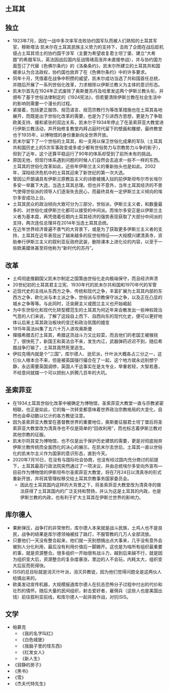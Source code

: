## 土耳其

## 独立

* 1923年7月，因在一战中多次率军击败协约国军队而被人们熟知的土耳其军官，穆斯塔法·凯末尔在土耳其民族主义势力的支持下，击败了企图在战后趁机侵占土耳其领土的协约国干涉军（主要为希望收复君士坦丁堡、建立“大希腊”的希腊军队，英法因战后国内反战情绪高涨并未直接参战），并与协约国方面签订了代替《色佛尔条约》的《洛桑条约》，凯末尔所建立的土耳其共和国被承认为合法政权，协约国也放弃了在《色佛尔条约》中的许多要求。
* 同年十月，凭借着在战争中积攒的威望，凯末尔成功当选了共和国首任总统，并随后开展了一系列世俗化改革，力求根除以伊斯兰教义为主体的意识形态。
* 凯末尔首先在1924年正式废除了奥斯曼苏丹及哈里发这两个伊斯兰教头衔，并颁布了基于世俗法律制定的《1924宪法》，但若要清除伊斯兰教在社会生活中的影响则需要一个漫长的过程。
* 紧接着，包括更正服饰、规范语言、规范宗教行为等改革措施也在土耳其各地展开，而既是出于世俗化改革的需要，也是为了引进西方思想，更是为了争取欧美支持、缓和紧张的双边关系，凯末尔于1934年停止了在圣索菲亚大教堂进行伊斯兰教活动，并开始修复教堂内拜占庭时代留下的壁画和雕塑，最终教堂也于1935年，以博物馆的身份重新向全世界开放。
* 凯末尔留下了一个世俗的土耳其，和一支用以保卫世俗化成果的军队（土耳其共和国历史上的5次军事政变或多或少都有世俗势力与宗教势力斗争的影子），但到了近年，这个还算平稳运行了90年的体系却受到了前所未有的挑战。
* 原因无他，但现行体系遇到问题的时候人们自然会去追求一些不一样的东西。土耳其的世俗化改革如此，近些年伊斯兰主义的重新抬头也是如此。2002年，深陷经济危机中的土耳其迎来了新世纪的第一次大选。
* 曾因公开朗诵具有伊斯兰原教旨主义的诗歌被捕入狱的前伊斯坦布尔市长埃尔多安一举赢下大选，当选土耳其总理。但也并不意外，当年土耳其经济的不景气使得世俗派的领导人们逐渐失去民心，而最终具有一定伊斯兰主义倾向的埃尔多安成功上台。
* 土耳其民众的政治倾向大致可分为三部分，世俗派，伊斯兰主义者，和数量最多的、对世俗化或伊斯兰化都可以接受的中间派。而埃尔多安正是以伊斯兰主义者为基本盘，再凭借着任期内土耳其经济的强势表现获取了大部分中间派的支持，两次连任总理并在2014年当选土耳其总统。
* 在近年世界经济普遍不景气的大背景下，或是为了获取更多伊斯兰主义者的支持，土耳其在近年表现出了越来越多的反世俗特征——大规模兴建清真寺，资助奉行伊斯兰主义的叙利亚反政府武装，删除课本上进化论的内容，以至于一些欧美媒体甚至将他称为“新时代的苏丹”。

## 改革

* 土鸡彻底推翻国父凯末尔制定之国策由世俗化走向极端保守，而且经济奔溃
* 20世纪初的土耳其君主立宪、1930年代的凯末尔共和国和1970年代的军管
* 近现代史的主线从东西方之争、传统和现代之争，丰富扩展为土耳其内部的东西方之争，欧化派与本土派之争，世俗派与宗教保守派之争，以及正在凸显的城乡之争等等。与此同时，泛突厥主义或图兰主义也开始崛起
* 为中东世俗化和现代化转型模范生的土耳其为何近年来会散发出一些神权政治气息的人们来说，了解了这段自上而下、自西向东的现代化史，便可以更好地体认后来土耳其政治板块的变迁和政治氛围的嬗变
* 1915年英法纠集了五六十万人进攻奥斯曼
* 撺掇希腊去打土耳其，希腊这货战斗力又比较菜，而且他们的老国王被猴挠了，很快死了，新国王和英法合不来，发生内讧，武器弹药迟迟不到，随后希腊战争打输了，土耳其竟然死里逃生。
* 伊拉克境内就是个“三国”，库尔德人、逊尼派，什叶派大概各占三分之一，这仨伙人根本合不来，但是被英国强行撮合在了一起，这个地方就永远别想宁静，永远需要英国调停，英国人干这事实在是太专业，举重若轻，大智若愚，不经意间就摆一个可以把别人折腾几百年的大坑。

## 圣索菲亚

* 在1934土耳其世俗化改革中被确定为博物馆，圣索菲亚大教堂一直与宗教紧密相联，也正是如此，它的每一次转变都意味着世界政治宗教格局的大变化，自然也会牵动数以亿计的各方教徒注意。
* 因为圣索菲亚大教堂在基督教世界的重要地位，奥斯曼征服君士坦丁堡后将圣索菲亚大教堂改为清真寺也不仅是简单的“回收利用”，而也标志着伊斯兰教对其他宗教的征服。
* 凯末尔将其变为博物馆，也不仅是出于保护历史建筑的需要，更是对彻底抛弃伊斯兰教传统而全面西化的决心的展示。在凯末尔去世后，土耳其一直以世俗化的凯末尔主义作为国家的意识形态，直到今天。
* 2020年7月10日，在没有与国际社会协商，也没有经过国内充分商讨的前提下，土耳其最高行政法院突然通过了一项决议，并由总统埃尔多安向外宣布—目前作为博物馆的伊斯坦布尔圣索菲亚大教堂，将在7月24日以清真寺的形式重新开放，并将其管理权移交给土耳其宗教事务国家委员会。
	- 因此在土耳其国内这样的大背景之下，将圣索菲亚大教堂改为清真寺的做法获得了土耳其国内的广泛支持和赞扬，并认为这是土耳其的内政，也是伊斯兰教的内政，也有利于扩大土耳其在伊斯兰世界的影响力。

## 库尔德人

* 果断弹压，战争打的非常惨烈，库尔德人本来就是战斗民族，土鸡人也不是良民，战争的结果是库尔德领袖被挂了路灯，不服管教的几万人全部流放。
* 只要他们一天没有整合起来，他们就一天别想搞出点大事来，几乎没有意外会被别人分化利用，最后没有利用价值后一脚踢开。这也是为啥所有组织最重要的事，就是资源整合。很多组织一开始很有战斗力，越到后来越不行，就是因为组织变大后，资源整合的复杂度暴涨，里边的人不会玩，内耗太大，组织变大后反而死得快。
* ISIS的总目标就是消灭什叶派，消灭异教徒，因为他们觉得问题全是这两伙人给搞出来的。
* 欧美发动宣传机器，大规模报道库尔德人在抗击恐怖分子过程中付出的代价和壮烈的情怀。随后大量的民间组织，射击爱好者，雇佣兵（这些人也是美国出钱）前往叙利亚前线，和库尔德人一起并肩作战，对抗ISIS。

## 文学

* 帕慕克
    - 《我的名字叫红》
    - 《白色城堡》
    - 《我脑子里的怪东西》
    - 《红发女人》
    - 《新人生》
* 《寂静的房子》
* 《黑书》
* 《雪》
* 《杰夫代特先生》
